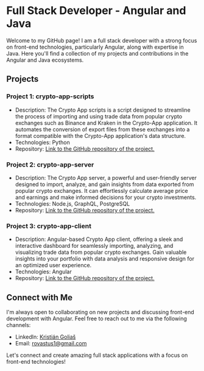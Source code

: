 # Full Stack Developer - Angular and Java

Welcome to my GitHub page! I am a full stack developer with a strong focus on front-end technologies, particularly Angular, along with expertise in Java. Here you'll find a collection of my projects and contributions in the Angular and Java ecosystems.

## Projects

### Project 1: crypto-app-scripts
- Description: The Crypto App scripts is a script designed to streamline the process of importing and using trade data from popular crypto exchanges such as Binance and Kraken in the Crypto-App application. It automates the conversion of export files from these exchanges into a format compatible with the Crypto-App application's data structure.
- Technologies: Python
- Repository: [Link to the GitHub repository of the project.](https://github.com/Rovastus/crypto-app-scripts)

### Project 2: crypto-app-server
- Description: The Crypto App server, a powerful and user-friendly server designed to import, analyze, and gain insights from data exported from popular crypto exchanges. It can effortlessly calculate average price and earnings and make informed decisions for your crypto investments.
- Technologies: Node.js, GraphQL, PostgreSQL
- Repository: [Link to the GitHub repository of the project.](https://github.com/Rovastus/crypto-app-server)

### Project 3: crypto-app-client
- Description: Angular-based Crypto App client, offering a sleek and interactive dashboard for seamlessly importing, analyzing, and visualizing trade data from popular crypto exchanges. Gain valuable insights into your portfolio with data analysis and responsive design for an optimized user experience.
- Technologies: Angular
- Repository: [Link to the GitHub repository of the project.](https://github.com/Rovastus/crypto-app-client)

## Connect with Me

I'm always open to collaborating on new projects and discussing front-end development with Angular. Feel free to reach out to me via the following channels:

- LinkedIn: [Kristián Goliaš](https://www.linkedin.com/in/kristi%C3%A1n-golia%C5%A1-33a80015a/)
- Email: [rovastus1@gmail.com](mailto:rovastus1@gmail.com)

Let's connect and create amazing full stack applications with a focus on front-end technologies!

